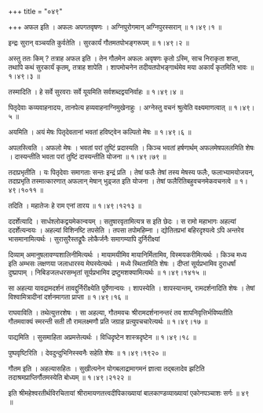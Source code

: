 +++
title = "०४९"

+++
अफल इति । अफलः अपगतवृषणः । अग्निपुरोगमान् अग्निपुरस्सरान्  ॥  १।४९।१ ॥   

  

इन्द्रः सुरान् वञ्चयति कुर्वतेति । सुरकार्यं गौतमतपोभङ्गरूपम्  ॥  १।४९।२ ॥   

  

अस्तु ततः किम् ? तत्राह अफल इति । तेन गौतमेन अफलः अवृषणः कृतो ऽस्मि, साच निराकृता शप्ता, तथापि कथं सुरकार्यं कृतम्, तत्राह शापेति । शापमोचनेन तदीयतपोभङ्गार्थमेव मया अकार्यं कृतमिति भावः  ॥  १।४९।३ ॥   

  

तस्मादिति । हे सर्वे सुरवराः सर्वे यूयमिति सर्वशब्दद्वयनिर्वाहः  ॥  १।४९।४ ॥   

  

पितृदेवाः कव्यवाहनादयः, तानपेत्य हव्यवाहनाग्निमुखेनाहुः । अग्नेस्तु वचनं श्रुत्वेति वक्ष्यमाणत्वात्  ॥  १।४९।५ ॥   

  

अयमिति । अयं मेषः पितृदेवतानां भवतां हविष्ट्वेन कल्पितो मेषः  ॥  १।४९।६ ॥   

  

अपलस्त्विति । अफलो मेषः । भवतां परां तुष्टिं प्रदास्यति । किञ्च भवतां हर्षणार्थम् अफलमेषपललमिति शेषः । दास्यन्तीति भवता परां तुष्टिं दास्यन्तीति योजना  ॥  १।४९।७९ ॥   

  

तदाप्रभृतीति । यः पितृदेवाः समागताः सन्तः इन्द्रं प्रति । तेषां फलैः तेषां तस्य मेषस्य फलैः, फलाभ्यामयोजयन्, तदाप्रभृति तस्मात्कारणात् अफलान् मेषान् भुढ्जत इति योजना । तेषां फलैरितिबहुवचनमेकवचनत्वे  ॥  १।४९।१०११ ॥   

  

तदिति । महातेजः हे राम एनां तारय  ॥  १।४९।१२१३ ॥   

  

ददर्शेत्यादि । सार्धश्लोकद्वयमेकान्वयम् । सतुषारवृतामित्यत्र स इति छेदः । स रामो महाभागः अहल्यां ददर्शेत्यन्वयः । अहल्यां विशिनष्टि तपसेति । तपसा तपोमहिम्ना । द्योतितप्रभां बहिरदृश्यत्वे ऽपि अन्तरेव भासमानामित्यर्थः । सुरासुरैस्तद्रूपैः लोकैर्जनैः समागम्यापि दुर्निरीक्ष्यां  

दिव्याम् अमानुषलावण्यशालिनीमित्यर्थः । मायामयीमिव मायानिर्मितामिव, विस्मयकरीमित्यर्थः । किञ्च मध्य इति अम्भसः लक्षणया जलाधारस्य मेघस्येत्यर्थः । मध्ये स्थितामिति शेषः । दीप्तां सूर्यप्रभामिव दुराधर्षां दुष्प्रापाम् । निबिडजलधरसम्भृतां सूर्यप्रभामिव द्रष्टुमशक्यामित्यर्थः  ॥  १।४९।१४१५ ॥   

  

सा अहल्या यावद्रामदर्शनं तावद्दुर्निरीक्ष्येति पूर्वेणान्वयः । शापस्येति । शापस्यान्तम्, रामदर्शनादिति शेषः । तेषां विश्वामित्रादीनां दर्शनमागता प्राप्ता  ॥  १।४९।१६ ॥   

  

राघवाविति । तथेत्युत्तरशेषः । सा अहल्या, गौतमवचः श्रीरामदर्शनानन्तरं तव शापनिवृत्तिर्भविष्यतीति गौतमवाक्यं स्मरन्ती सती तौ रामलक्ष्मणौ प्रति जग्राह प्रत्युपचचारेत्यर्थः  ॥  १।४९।१७ ॥   

  

पाद्यमिति । सुसमाहिता अप्रमत्तेत्यर्थः । विधिदृष्टेन शास्त्रदृष्टेन  ॥  १।४९।१८ ॥   

  

पुष्पवृष्टिरिति । देवदुन्दुभिनिस्स्वनैः सहेति शेषः  ॥  १।४९।१९२० ॥   

  

गौतम इति । अहल्यासहितः । सुखीत्यनेन योगबलाद्रामागमनं ज्ञात्वा तद्बलादेव झटिति तदाश्रमप्राप्तिर्गौतमस्येति बोध्यम्  ॥  १।४९।२१२२ ॥   

  

इति श्रीमहेश्वरतीर्थविरचितायां श्रीरामायणतत्त्वदीपिकाख्यायां बालकाण्डव्याख्यायां एकोनपञ्चाशः सर्गः  ॥  ४९  ॥   

  

  

